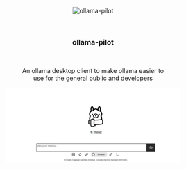 <div align="center">

  
![ollama-pilot](https://github.com/sekisaii/ollama-pilot/assets/145209193/9f9eabcf-d999-4000-8b4f-1366cbf8c720)


  <br>
  
  ### ollama-pilot
  
  <br>
  
  <p align="center" width="100" >
    An ollama desktop client to make ollama easier to <br>  use for the general public and developers
  </p>


<div align="center">
    <img src="docs/img/home_image.png" width="400"/>
</div>
</div>
